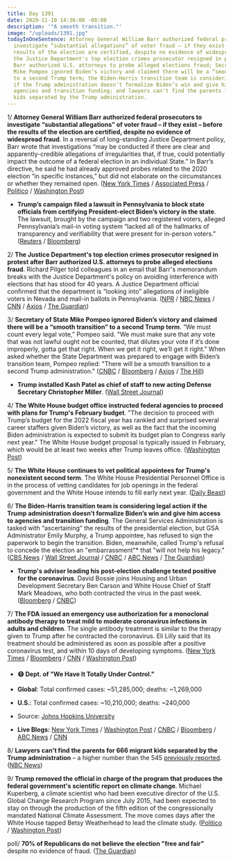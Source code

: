 ```yaml
---
title: Day 1391
date: 2020-11-10 14:36:00 -08:00
description: '"A smooth transition."'
image: "/uploads/1391.jpg"
todayInOneSentence: Attorney General William Barr authorized federal prosecutors to
  investigate “substantial allegations” of voter fraud – if they exist – before the
  results of the election are certified, despite no evidence of widespread fraud;
  the Justice Department's top election crimes prosecutor resigned in protest after
  Barr authorized U.S. attorneys to probe alleged elections fraud; Secretary of State
  Mike Pompeo ignored Biden’s victory and claimed there will be a “smooth transition”
  to a second Trump term; the Biden-Harris transition team is considering legal action
  if the Trump administration doesn’t formalize Biden’s win and give him access to
  agencies and transition funding; and lawyers can't find the parents for 666 migrant
  kids separated by the Trump administration.
---
```


1/ **Attorney General William Barr authorized federal prosecutors to investigate “substantial allegations” of voter fraud – if they exist – before the results of the election are certified, despite no evidence of widespread fraud**. In a reversal of long-standing Justice Department policy, Barr wrote that investigations “may be conducted if there are clear and apparently-credible allegations of irregularities that, if true, could potentially impact the outcome of a federal election in an individual State.” In Barr’s directive, he said he had already approved probes related to the 2020 election “in specific instances,” but did not elaborate on the circumstances or whether they remained open. ([New York Times](https://www.nytimes.com/2020/11/09/us/politics/barr-elections.html) / [Associated Press](https://apnews.com/article/election-2020-joe-biden-donald-trump-elections-voting-fraud-and-irregularities-4eeb9e0c97301a23ae8d05b54c3144fd) / [Politico](https://www.politico.com/news/2020/11/09/barr-memo-authorizes-doj-to-open-election-fraud-investigations-435622) / [Washington Post](https://www.washingtonpost.com/national-security/trump-voting-fraud-william-barr-justice-department/2020/11/09/d57dbe98-22e6-11eb-8672-c281c7a2c96e_story.html))

* **Trump’s campaign filed a lawsuit in Pennsylvania to block state officials from certifying President-elect Biden’s victory in the state**. The lawsuit, brought by the campaign and two registered voters, alleged Pennsylvania’s mail-in voting system “lacked all of the hallmarks of transparency and verifiability that were present for in-person voters.” ([Reuters](https://www.reuters.com/article/us-usa-election-pennsylvania-lawsuit-idUSKBN27P30F) / [Bloomberg](https://www.bloomberg.com/news/articles/2020-11-09/trump-sues-to-block-pennsylvania-from-certifying-election-result?sref=MIBMEEoj))

2/ **The Justice Department's top election crimes prosecutor resigned in protest after Barr authorized U.S. attorneys to probe alleged elections fraud**. Richard Pilger told colleagues in an email that Barr's memorandum breaks with the Justice Department's policy on avoiding interference with elections that has stood for 40 years. A Justice Department official confirmed that the department is “looking into” allegations of ineligible voters in Nevada and mail-in ballots in Pennsylvania. ([NPR](https://www.npr.org/sections/live-updates-2020-election-results/2020/11/10/933395215/head-of-doj-s-election-crimes-unit-steps-down-after-barr-oks-election-inquiries) / [NBC News](https://www.nbcnews.com/politics/2020-election/doj-s-election-crimes-chief-resigns-after-barr-directs-prosecutors-n1247220) / [CNN](https://www.cnn.com/2020/11/09/politics/william-barr-voting-irregularities/index.html) / [Axios](https://www.axios.com/barr-voter-fraud-investigation-doj-official-resigns-402d05f4-f913-48bc-a0fa-503159216543.html) / [The Guardian](https://www.theguardian.com/us-news/2020/nov/10/william-barr-voter-fraud-inquiries-justice-department))

3/ **Secretary of State Mike Pompeo ignored Biden’s victory and claimed there will be a “smooth transition” to a second Trump term**. “We must count every legal vote,” Pompeo said. "We must make sure that any vote that was not lawful ought not be counted, that dilutes your vote if it’s done improperly, gotta get that right. When we get it right, we’ll get it right.” When asked whether the State Department was prepared to engage with Biden’s transition team, Pompeo replied: "There will be a smooth transition to a second Trump administration." ([CNBC](https://www.cnbc.com/2020/11/10/pompeo-ignores-biden-victory-vows-smooth-transition-to-second-trump-term.html) / [Bloomberg](https://www.bloomberg.com/news/articles/2020-11-10/pompeo-appears-to-joke-about-second-term-for-president-trump?sref=MIBMEEoj) / [Axios](https://www.axios.com/pompeo-trump-biden-state-department-d59e6a7b-ca95-47c5-b368-d37cf115b377.html) / [The Hill](https://thehill.com/homenews/administration/525330-pompeo-on-election-results-there-will-be-a-smooth-transition-to-a))

* **Trump installed Kash Patel as chief of staff to new acting Defense Secretary Christopher Miller**. ([Wall Street Journal](https://www.wsj.com/articles/white-house-national-security-council-aide-is-named-to-top-pentagon-post-11605037916?st=ti616g9gzu028hc&reflink=article_imessage_share))

4/ **The White House budget office instructed federal agencies to proceed with plans for Trump's February budget**. "The decision to proceed with Trump’s budget for the 2022 fiscal year has rankled and surprised several career staffers given Biden’s victory, as well as the fact that the incoming Biden administration is expected to submit its budget plan to Congress early next year." The White House budget proposal is typically issued in February, which would be at least two weeks after Trump leaves office. ([Washington Post](https://www.washingtonpost.com/us-policy/2020/11/10/trump-federal-budget-post-election/))

5/ **The White House continues to vet political appointees for Trump's nonexistent second term**. The White House Presidential Personnel Office is in the process of vetting candidates for job openings in the federal government and the White House intends to fill early next year. ([Daily Beast](https://www.thedailybeast.com/trump-white-house-still-vetting-for-job-openings-for-a-second-term-thats-not-happening/))

6/ **The Biden-Harris transition team is considering legal action if the Trump administration doesn’t formalize Biden’s win and give him access to agencies and transition funding**. The General Services Administration is tasked with “ascertaining” the results of the presidential election, but GSA Administrator Emily Murphy, a Trump appointee, has refused to sign the paperwork to begin the transition. Biden, meanwhile, called Trump's refusal to concede the election an "embarrassment"\* that "will not help his legacy." ([CBS News](https://www.cbsnews.com/news/biden-legal-options-trump-administration-keeps-stalling-transition/) / [Wall Street Journal](https://www.wsj.com/livecoverage/trump-biden-election-day-2020/card/wAHSpKqHqtGFucQhwbur) / [CNBC](https://www.cnbc.com/2020/11/10/biden-says-his-presidential-transition-is-under-way-regardless-of-trump.html) / [ABC News](https://abcnews.go.com/Politics/biden-calls-trumps-refusal-concede-embarrasment/story?id=74133489) / [The Guardian](https://www.theguardian.com/us-news/live/2020/nov/10/us-election-2020-joe-biden-donald-trump-supreme-court-obamacare-affordable-care-act-coronavirus-covid-live-updates?page=with:block-5faaf0cf8f08cd9e0b7f6651#block-5faaf0cf8f08cd9e0b7f6651))

* **Trump's adviser leading his post-election challenge tested positive for the coronavirus**. David Bossie joins Housing and Urban Development Secretary Ben Carson and White House Chief of Staff Mark Meadows, who both contracted the virus in the past week. ([Bloomberg](https://www.bloomberg.com/news/articles/2020-11-09/trump-aide-leading-post-election-battle-tests-positive-for-virus?sref=MIBMEEoj) / [CNBC](https://www.cnbc.com/2020/11/09/covid-19-trump-campaign-official-david-bossie-has-coronavirus.html))

7/ **The FDA issued an emergency use authorization for a monoclonal antibody therapy to treat mild to moderate coronavirus infections in adults and children**. The single antibody treatment is similar to the therapy given to Trump after he contracted the coronavirus. Eli Lilly said that its treatment should be administered as soon as possible after a positive coronavirus test, and within 10 days of developing symptoms. ([New York Times](https://www.nytimes.com/2020/11/09/health/covid-antibody-treatment-eli-lilly.html) / [Bloomberg](https://www.bloomberg.com/news/articles/2020-11-10/double-dose-of-pandemic-relief-even-as-china-halt-hints-at-risks?srnd=premium&sref=MIBMEEoj) / [CNN](https://www.cnn.com/2020/11/09/health/lilly-coronavirus-monoclonal-fda-eua/) / [Washington Post](https://www.washingtonpost.com/health/2020/11/09/fda-approves-antibody-drug-trump-received/))

* #### 😷 Dept. of "We Have It Totally Under Control."

* **Global**: Total confirmed cases: \~51,285,000; deaths: \~1,269,000

* **U.S.**: Total confirmed cases: \~10,210,000; deaths: \~240,000

* Source: [Johns Hopkins University](https://coronavirus.jhu.edu/map.html)

* **Live Blogs:** [New York Times](https://www.nytimes.com/live/2020/11/10/world/covid-19-coronavirus-live-updates) / [Washington Post](https://www.washingtonpost.com/politics/2020/11/10/scotus-hearing-aca-live-updates/) / [CNBC](https://www.cnbc.com/2020/11/10/coronavirus-live-updates.html) / [Bloomberg](https://www.bloomberg.com/news/articles/2020-11-09/vaccine-study-spurs-hope-u-s-cases-at-10-million-virus-update?srnd=premium&sref=MIBMEEoj) / [ABC News](https://abcnews.go.com/Health/live-updates/coronavirus/?id=74121795) / [CNN](https://www.cnn.com/world/live-news/coronavirus-pandemic-11-10-20-intl/index.html)

8/ **Lawyers can't find the parents for 666 migrant kids separated by the Trump administration** – a higher number than the 545 [previously reported](https://whatthefuckjusthappenedtoday.com/2020/10/21/day-1371/#5-the-trump-administration-lost-trac). ([NBC News](https://www.nbcnews.com/politics/immigration/lawyers-can-t-find-parents-666-migrant-kids-higher-number-n1247144))

9/ **Trump removed the official in charge of the program that produces the federal government's scientific report on climate change**. Michael Kuperberg, a climate scientist who had been executive director of the U.S. Global Change Research Program since July 2015, had been expected to stay on through the production of the fifth edition of the congressionally mandated National Climate Assessment. The move comes days after the White House tapped Betsy Weatherhead to lead the climate study. ([Politico](https://www.politico.com/news/2020/11/09/trump-removes-head-of-climate-science-report-435620) / [Washington Post](https://www.washingtonpost.com/weather/2020/11/09/trump-removes-climate-program-director/))

poll/ **70% of Republicans do not believe the election "free and fair"** despite no evidence of fraud. ([The Guardian](https://www.theguardian.com/us-news/2020/nov/10/election-trust-polling-study-republicans))
